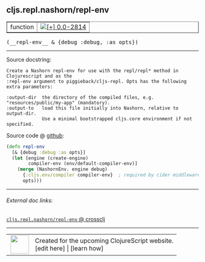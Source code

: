 ## cljs.repl.nashorn/repl-env



 <table border="1">
<tr>
<td>function</td>
<td><a href="https://github.com/cljsinfo/cljs-api-docs/tree/0.0-2814"><img valign="middle" alt="[+] 0.0-2814" title="Added in 0.0-2814" src="https://img.shields.io/badge/+-0.0--2814-lightgrey.svg"></a> </td>
</tr>
</table>


 <samp>
(__repl-env__ & {debug :debug, :as opts})<br>
</samp>

---





Source docstring:

```
Create a Nashorn repl-env for use with the repl/repl* method in Clojurescript and as the
:repl-env argument to piggieback/cljs-repl. Opts has the following extra parameters:

:output-dir  the directory of the compiled files, e.g. "resources/public/my-app" (mandatory).
:output-to   load this file initially into Nashorn, relative to output-dir.
             Use a minimal bootstrapped cljs.core environment if not specified.
```


Source code @ [github](https://github.com/clojure/clojurescript/blob/r2816/src/clj/cljs/repl/nashorn.clj#L161-L173):

```clj
(defn repl-env 
  [& {debug :debug :as opts}]
  (let [engine (create-engine)
        compiler-env (env/default-compiler-env)]
    (merge (NashornEnv. engine debug)
      {:cljs.env/compiler compiler-env}  ; required by cider middleware ?
      opts)))
```

<!--
Repo - tag - source tree - lines:

 <pre>
clojurescript @ r2816
└── src
    └── clj
        └── cljs
            └── repl
                └── <ins>[nashorn.clj:161-173](https://github.com/clojure/clojurescript/blob/r2816/src/clj/cljs/repl/nashorn.clj#L161-L173)</ins>
</pre>

-->

---



###### External doc links:

[`cljs.repl.nashorn/repl-env` @ crossclj](http://crossclj.info/fun/cljs.repl.nashorn/repl-env.html)<br>

---

 <table>
<tr><td>
<img valign="middle" align="right" width="48px" src="http://i.imgur.com/Hi20huC.png">
</td><td>
Created for the upcoming ClojureScript website.<br>
[edit here] | [learn how]
</td></tr></table>

[edit here]:https://github.com/cljsinfo/cljs-api-docs/blob/master/cljsdoc/cljs.repl.nashorn_repl-env.cljsdoc
[learn how]:https://github.com/cljsinfo/cljs-api-docs/wiki/cljsdoc-files

<!--

This information was too distracting to show to readers, but I'll leave it
commented here since it is helpful to:

- pretty-print the data used to generate this document
- and show how to retrieve that data



The API data for this symbol:

```clj
{:ns "cljs.repl.nashorn",
 :name "repl-env",
 :signature ["[& {debug :debug, :as opts}]"],
 :history [["+" "0.0-2814"]],
 :type "function",
 :full-name-encode "cljs.repl.nashorn_repl-env",
 :source {:code "(defn repl-env \n  [& {debug :debug :as opts}]\n  (let [engine (create-engine)\n        compiler-env (env/default-compiler-env)]\n    (merge (NashornEnv. engine debug)\n      {:cljs.env/compiler compiler-env}  ; required by cider middleware ?\n      opts)))",
          :title "Source code",
          :repo "clojurescript",
          :tag "r2816",
          :filename "src/clj/cljs/repl/nashorn.clj",
          :lines [161 173]},
 :full-name "cljs.repl.nashorn/repl-env",
 :docstring "Create a Nashorn repl-env for use with the repl/repl* method in Clojurescript and as the\n:repl-env argument to piggieback/cljs-repl. Opts has the following extra parameters:\n\n:output-dir  the directory of the compiled files, e.g. \"resources/public/my-app\" (mandatory).\n:output-to   load this file initially into Nashorn, relative to output-dir.\n             Use a minimal bootstrapped cljs.core environment if not specified."}

```

Retrieve the API data for this symbol:

```clj
;; from Clojure REPL
(require '[clojure.edn :as edn])
(-> (slurp "https://raw.githubusercontent.com/cljsinfo/cljs-api-docs/catalog/cljs-api.edn")
    (edn/read-string)
    (get-in [:symbols "cljs.repl.nashorn/repl-env"]))
```

-->
